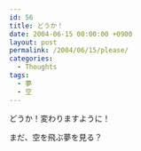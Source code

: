 ```yaml
---
id: 56
title: どうか！
date: 2004-06-15 00:00:00 +0900
layout: post
permalink: /2004/06/15/please/
categories:
  - Thoughts
tags:
  - 夢
  - 空
---
```

どうか！変わりますように！

まだ、空を飛ぶ夢を見る？
